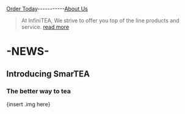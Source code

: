 
[Order Today](google.com)-----------[About Us](google.com)



> At InfiniTEA, We strive to offer you top of the line products and service.
[read more](google.com)


# -NEWS-
## Introducing SmarTEA 
### The better way to tea
{insert .img here}
